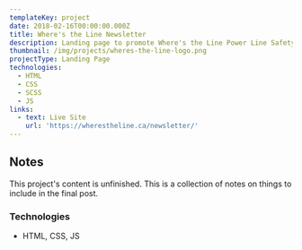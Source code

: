 ```yaml
---
templateKey: project
date: 2018-02-16T00:00:00.000Z
title: Where's the Line Newsletter
description: Landing page to promote Where's the Line Power Line Safety newsletter.
thumbnail: /img/projects/wheres-the-line-logo.png
projectType: Landing Page
technologies:
  - HTML
  - CSS
  - SCSS
  - JS
links:
  - text: Live Site
    url: 'https://wherestheline.ca/newsletter/'
---
```


## Notes
This project's content is unfinished. This is a collection of notes on things to include in the final post.

### Technologies
- HTML, CSS, JS
